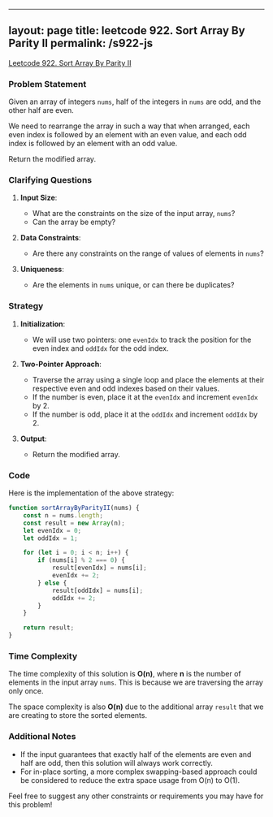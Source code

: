 
---
layout: page
title: leetcode 922. Sort Array By Parity II
permalink: /s922-js
---
[Leetcode 922. Sort Array By Parity II](https://algoadvance.github.io/algoadvance/l922)
### Problem Statement

Given an array of integers `nums`, half of the integers in `nums` are odd, and the other half are even.

We need to rearrange the array in such a way that when arranged, each even index is followed by an element with an even value, and each odd index is followed by an element with an odd value.

Return the modified array.

### Clarifying Questions

1. **Input Size**: 
   - What are the constraints on the size of the input array, `nums`?
   - Can the array be empty?

2. **Data Constraints**: 
   - Are there any constraints on the range of values of elements in `nums`?
   
3. **Uniqueness**: 
   - Are the elements in `nums` unique, or can there be duplicates?

### Strategy

1. **Initialization**:
   - We will use two pointers: one `evenIdx` to track the position for the even index and `oddIdx` for the odd index.
   
2. **Two-Pointer Approach**:
   - Traverse the array using a single loop and place the elements at their respective even and odd indexes based on their values.
   - If the number is even, place it at the `evenIdx` and increment `evenIdx` by 2.
   - If the number is odd, place it at the `oddIdx` and increment `oddIdx` by 2.
   
3. **Output**:
   - Return the modified array.

### Code

Here is the implementation of the above strategy:

```javascript
function sortArrayByParityII(nums) {
    const n = nums.length;
    const result = new Array(n);
    let evenIdx = 0;
    let oddIdx = 1;

    for (let i = 0; i < n; i++) {
        if (nums[i] % 2 === 0) {
            result[evenIdx] = nums[i];
            evenIdx += 2;
        } else {
            result[oddIdx] = nums[i];
            oddIdx += 2;
        }
    }

    return result;
}
```

### Time Complexity

The time complexity of this solution is **O(n)**, where **n** is the number of elements in the input array `nums`. This is because we are traversing the array only once.

The space complexity is also **O(n)** due to the additional array `result` that we are creating to store the sorted elements.

### Additional Notes

- If the input guarantees that exactly half of the elements are even and half are odd, then this solution will always work correctly.
- For in-place sorting, a more complex swapping-based approach could be considered to reduce the extra space usage from O(n) to O(1).

Feel free to suggest any other constraints or requirements you may have for this problem!